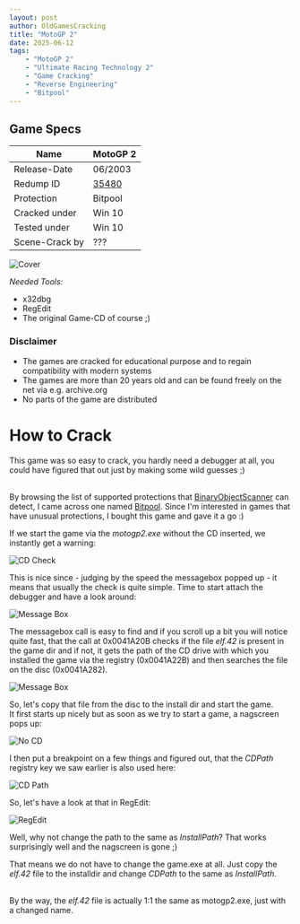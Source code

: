 ```yaml
---
layout: post
author: OldGamesCracking
title: "MotoGP 2"
date: 2025-06-12
tags:
    - "MotoGP 2"
    - "Ultimate Racing Technology 2"
    - "Game Cracking"
    - "Reverse Engineering"
    - "Bitpool"
---
```


## Game Specs

| Name | MotoGP 2 |
| ------------- | ------------- |
| Release-Date | 06/2003 |
| Redump ID | [35480](http://redump.org/disc/35480/) |
| Protection | Bitpool |
| Cracked under | Win 10 |
| Tested under | Win 10 |
| Scene-Crack by | ??? |

![Cover]({{site.url}}/assets/motogp_2/cover.jpg)

*Needed Tools:*

- x32dbg
- RegEdit
- The original Game-CD of course ;)

### Disclaimer

- The games are cracked for educational purpose and to regain compatibility with modern systems
- The games are more than 20 years old and can be found freely on the net via e.g. archive.org
- No parts of the game are distributed

# How to Crack

This game was so easy to crack, you hardly need a debugger at all, you could have figured that out just by making some wild guesses ;)<br><br>

By browsing the list of supported protections that [BinaryObjectScanner](https://github.com/SabreTools/BinaryObjectScanner) can detect, I came across one named [Bitpool](https://github.com/TheRogueArchivist/DRML/blob/main/Entries/Bitpool/Bitpool.md). Since I'm interested in games that have unusual protections, I bought this game and gave it a go :)<br>

If we start the game via the _motogp2.exe_ without the CD inserted, we instantly get a warning:

![CD Check]({{site.url}}/assets/motogp_2/cd.png)

This is nice since - judging by the speed the messagebox popped up - it means that usually the check is quite simple. Time to start attach the debugger and have a look around:

![Message Box]({{site.url}}/assets/motogp_2/messagebox.png)

The messagebox call is easy to find and if you scroll up a bit you will notice quite fast, that the call at 0x0041A20B checks if the file _elf.42_ is present in the game dir and if not, it gets the path of the CD drive with which you installed the game via the registry (0x0041A22B) and then searches the file on the disc (0x0041A282).

![Message Box]({{site.url}}/assets/motogp_2/calls.png)

So, let's copy that file from the disc to the install dir and start the game.<br>
It first starts up nicely but as soon as we try to start a game, a nagscreen pops up:

![No CD]({{site.url}}/assets/motogp_2/no_cd.png)

I then put a breakpoint on a few things and figured out, that the _CDPath_ registry key we saw earlier is also used here:

![CD Path]({{site.url}}/assets/motogp_2/cdpath.png)

So, let's have a look at that in RegEdit:

![RegEdit]({{site.url}}/assets/motogp_2/regedit.png)

Well, why not change the path to the same as _InstallPath_? That works surprisingly well and the nagscreen is gone ;)<br>

That means we do not have to change the game.exe at all. Just copy the _elf.42_ file to the installdir and change _CDPath_ to the same as _InstallPath_.<br><br>

By the way, the _elf.42_ file is actually 1:1 the same as motogp2.exe, just with a changed name.
